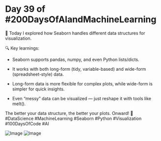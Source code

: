 # Day 39 of #200DaysOfAIandMachineLearning
🎨 Today I explored how Seaborn handles different data structures for visualization.

🔍 Key learnings:

- Seaborn supports pandas, numpy, and even Python lists/dicts.

- It works with both long-form (tidy, variable-based) and wide-form (spreadsheet-style) data.

- Long-form data is more flexible for complex plots, while wide-form is simpler for quick insights.

- Even “messy” data can be visualized — just reshape it with tools like melt().

The better your data structure, the better your plots. Onward! 💪
#DataScience #MachineLearning #Seaborn #Python #Visualization #100DaysOfCode #AI

![Image](https://github.com/user-attachments/assets/517582c1-04a0-4cec-87ef-41128ff8da4e)
![Image](https://github.com/user-attachments/assets/1bc0204b-2ef0-4c78-8831-11ddaa1be2fa)